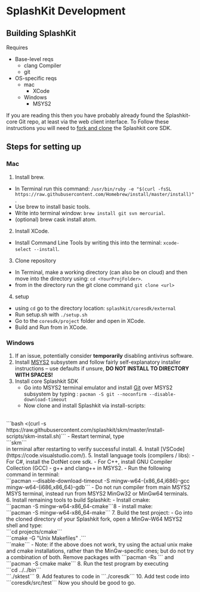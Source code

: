 # SplashKit Development
<!--Original author: @ClancyLight (GitHub username), committed by Andrew Cain (GitHub @macite <macite@gmail.com>
Modified by Nathaniel Schmidt <schmidty2244@gmail.com> (GitHub @njsch) on 04/09/2020-->

## Building SplashKit

Requires
- Base-level reqs
  - clang Compiler
  - git
- OS-specific reqs
  - mac
    - XCode
  - Windows
    - MSYS2

If you are reading this then you have probably already found the Splashkit-core Git repo, at least via the web client interface.  To Follow these instructions you will need to [fork and clone](https://guides.github.com/activities/forking/) the Splashkit core SDK.

##  Steps for setting up
### Mac

1. Install brew.
  -  In Terminal run this command: ```/usr/bin/ruby -e "$(curl -fsSL https://raw.githubusercontent.com/Homebrew/install/master/install)"```.
  -  Use brew to install basic tools.
  -  Write into terminal window: ```brew install git svn mercurial```.
  -  (optional) brew cask install atom.
2.  Install XCode.
  -  Install Command Line Tools by writing this into the terminal: ```xcode-select --install```.
3.  Clone repository
  -  In Terminal, make a working directory (can also be on cloud) and then move into the directory using: ```cd <YourProjFolder>```.
  -  from in the directory run the git clone command ```git clone <url>```
4.  setup
  -  using `cd` go to the directory location: ```splashkit/coresdk/external```
  -  Run setup.sh with  ```./setup.sh```
  -  Go to the ```coresdk/project``` folder and open in XCode.
  -  Build and Run from in XCode.  

### Windows
1. If an issue, potentially consider **temporarily** disabling antivirus software.
2. Install [MSYS2](https://www.msys2.org/) subsystem and follow fairly self-explanatory installer instructions &ndash; use defaults if unsure, **DO NOT INSTALL TO DIRECTORY WITH SPACES!**
3. Install core Splashkit SDK
    - Go into MSYS2 terminal emulator and install [Git](https://git-scm.com/) over MSYS2 subsystem by typing : ```pacman -S git --noconfirm --disable-download-timeout```
    - Now clone and install Splashkit via install-scripts:
<br>
```bash <(curl -s https://raw.githubusercontent.com/splashkit/skm/master/install-scripts/skm-install.sh)```
    - Restart terminal, type
<br>
```skm```
<br>
in terminal after restarting to verify successful install.
4. Install [VSCode](https://code.visualstudio.com/).
5. Install language tools (compilers / libs):
    - For C#, install the DotNet core sdk.
    - For C++, install GNU Compiler Collection (GCC) - g++ and clang++ in MSYS2.
      - Run the following command in terminal:
  <br>
  ```pacman --disable-download-timeout -S mingw-w64-{x86_64,i686}-gcc mingw-w64-{i686,x86_64}-gdb```
      - Do not run compiler from main MSYS2 MSYS terminal, instead run from MSYS2 MinGw32 or MinGw64 terminals.
6. Install  remaining tools to build Splashkit:
    - Install cmake:
<br>
```pacman -S mingw-w64-x86_64-cmake```8
    - install make:
<br>
```pacman -S mingw-w64-x86_64-make```
7. Build the test project:
    - Go into the cloned directory of your Splashkit fork, open a MinGw-W64 MSYS2 shell and type:
<br>
```cd projects/cmake```
<br>
```cmake -G "Unix Makefiles" .```
<br>
```make```
    - Note: if the above does not work, try using the actual unix make and cmake installations, rather than the MinGw-specific ones; but do not try a combination of both. Remove packages with ```pacman -Rs <pacmage>``` and ```pacman -S cmake make```
8. Run the test program by executing
<br>
```cd ../../bin```
<br>
```./sktest```
9. Add features to code in ```./coresdk```
10. Add test code into ```coresdk/src/test```
Now you should be good to go.